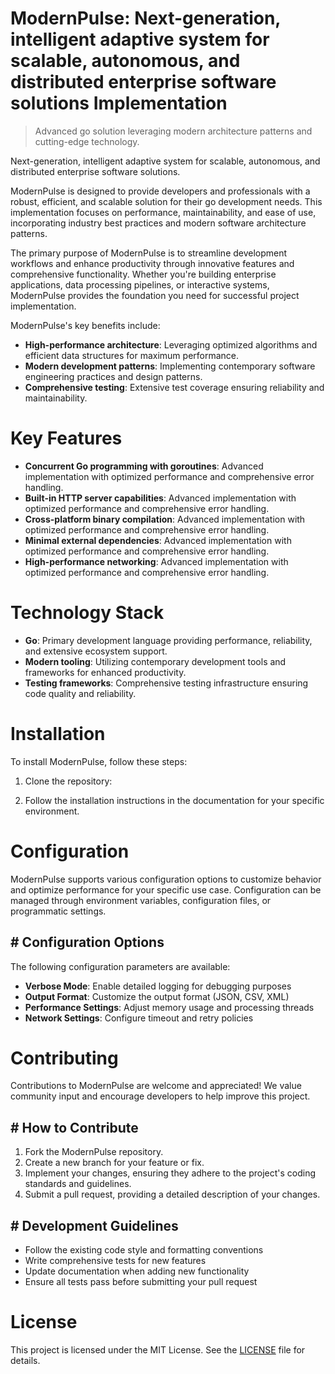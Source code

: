 <!-- fallback_ModernPulse_20250727062549_62297 -->

# ModernPulse: Next-generation, intelligent adaptive system for scalable, autonomous, and distributed enterprise software solutions Implementation
> Advanced go solution leveraging modern architecture patterns and cutting-edge technology.

Next-generation, intelligent adaptive system for scalable, autonomous, and distributed enterprise software solutions.

ModernPulse is designed to provide developers and professionals with a robust, efficient, and scalable solution for their go development needs. This implementation focuses on performance, maintainability, and ease of use, incorporating industry best practices and modern software architecture patterns.

The primary purpose of ModernPulse is to streamline development workflows and enhance productivity through innovative features and comprehensive functionality. Whether you're building enterprise applications, data processing pipelines, or interactive systems, ModernPulse provides the foundation you need for successful project implementation.

ModernPulse's key benefits include:

* **High-performance architecture**: Leveraging optimized algorithms and efficient data structures for maximum performance.
* **Modern development patterns**: Implementing contemporary software engineering practices and design patterns.
* **Comprehensive testing**: Extensive test coverage ensuring reliability and maintainability.

# Key Features

* **Concurrent Go programming with goroutines**: Advanced implementation with optimized performance and comprehensive error handling.
* **Built-in HTTP server capabilities**: Advanced implementation with optimized performance and comprehensive error handling.
* **Cross-platform binary compilation**: Advanced implementation with optimized performance and comprehensive error handling.
* **Minimal external dependencies**: Advanced implementation with optimized performance and comprehensive error handling.
* **High-performance networking**: Advanced implementation with optimized performance and comprehensive error handling.

# Technology Stack

* **Go**: Primary development language providing performance, reliability, and extensive ecosystem support.
* **Modern tooling**: Utilizing contemporary development tools and frameworks for enhanced productivity.
* **Testing frameworks**: Comprehensive testing infrastructure ensuring code quality and reliability.

# Installation

To install ModernPulse, follow these steps:

1. Clone the repository:


2. Follow the installation instructions in the documentation for your specific environment.

# Configuration

ModernPulse supports various configuration options to customize behavior and optimize performance for your specific use case. Configuration can be managed through environment variables, configuration files, or programmatic settings.

## # Configuration Options

The following configuration parameters are available:

* **Verbose Mode**: Enable detailed logging for debugging purposes
* **Output Format**: Customize the output format (JSON, CSV, XML)
* **Performance Settings**: Adjust memory usage and processing threads
* **Network Settings**: Configure timeout and retry policies

# Contributing

Contributions to ModernPulse are welcome and appreciated! We value community input and encourage developers to help improve this project.

## # How to Contribute

1. Fork the ModernPulse repository.
2. Create a new branch for your feature or fix.
3. Implement your changes, ensuring they adhere to the project's coding standards and guidelines.
4. Submit a pull request, providing a detailed description of your changes.

## # Development Guidelines

* Follow the existing code style and formatting conventions
* Write comprehensive tests for new features
* Update documentation when adding new functionality
* Ensure all tests pass before submitting your pull request

# License

This project is licensed under the MIT License. See the [LICENSE](https://github.com/marcmotta/ModernPulse/blob/main/LICENSE) file for details.
